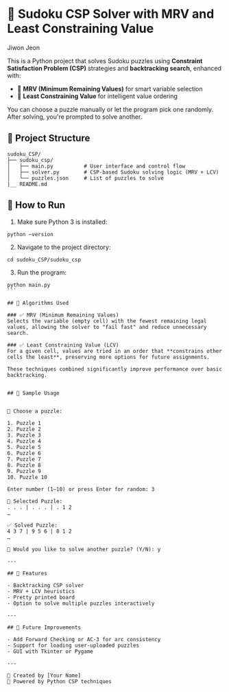 # 🧩 Sudoku CSP Solver with MRV and Least Constraining Value

Jiwon Jeon

This is a Python project that solves Sudoku puzzles using **Constraint Satisfaction Problem (CSP)** strategies and **backtracking search**, enhanced with:

- 🧠 **MRV (Minimum Remaining Values)** for smart variable selection
- 🧩 **Least Constraining Value** for intelligent value ordering

You can choose a puzzle manually or let the program pick one randomly. After solving, you're prompted to solve another.

## 📂 Project Structure

```
sudoku_CSP/
├── sudoku_csp/
│   ├── main.py          # User interface and control flow
│   ├── solver.py        # CSP-based Sudoku solving logic (MRV + LCV)
│   └── puzzles.json     # List of puzzles to solve
|__ README.md
```

## 🚀 How to Run

1. Make sure Python 3 is installed:

```
python –version
```

2. Navigate to the project directory:

```
cd sudoku_CSP/sudoku_csp
```

3. Run the program:

````
python main.py
```

## 🧠 Algorithms Used

### ✅ MRV (Minimum Remaining Values)
Selects the variable (empty cell) with the fewest remaining legal values, allowing the solver to "fail fast" and reduce unnecessary search.

### ✅ Least Constraining Value (LCV)
For a given cell, values are tried in an order that **constrains other cells the least**, preserving more options for future assignments.

These techniques combined significantly improve performance over basic backtracking.


## 📘 Sample Usage


🧩 Choose a puzzle:

1. Puzzle 1
2. Puzzle 2
3. Puzzle 3
4. Puzzle 4
5. Puzzle 5
6. Puzzle 6
7. Puzzle 7
8. Puzzle 8
9. Puzzle 9
10. Puzzle 10

Enter number (1–10) or press Enter for random: 3

🧩 Selected Puzzle:
. . . | . . . | . 1 2
…

✅ Solved Puzzle:
4 3 7 | 9 5 6 | 8 1 2
…

🔁 Would you like to solve another puzzle? (Y/N): y

---

## 🔧 Features

- Backtracking CSP solver
- MRV + LCV heuristics
- Pretty printed board
- Option to solve multiple puzzles interactively

---

## 📝 Future Improvements

- Add Forward Checking or AC-3 for arc consistency
- Support for loading user-uploaded puzzles
- GUI with Tkinter or Pygame

---

👤 Created by [Your Name]
🔗 Powered by Python CSP techniques

````

